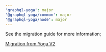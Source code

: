 ```yaml
---
'graphql-yoga': major
'@graphql-yoga/common': major
'@graphql-yoga/node': major
---
```


See the migration guide for more information;

[Migration from Yoga V2](https://www.graphql-yoga.com/v3/migration/migration-from-yoga-v2)
